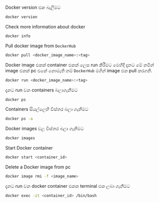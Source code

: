 Docker version එක බැලීමට 
```bash
docker version
```

Check more information about docker
```bash
docker info
```

Pull docker image from `DockerHub`
```bash
docker pull <docker_image_name>:<tag>
```

Docker image එකක් container එකක් ලෙස run කිරීමට
මෙහිදී දැනට මේ නමින් image එකක් pc එකේ නොමැති නම් `DockerHub` මගින් image එක pull කරගනී.
```bash
docker run <docker_image_name>:<tag>
```

දැනට run වන containers බලාගැනීමට
```bash
docker ps
```

Containers සියල්ලෙහි විස්තර බලා ගැනීමට
```bash
docker ps -a
```

Docker images වල විස්තර බලා ගැනීමට
```bash
docker images
```

Start Docker container
```bash
docker start <container_id>
```

Delete a Docker image from pc
```bash
docker image rmi -f <image_name>
```

දැනට run වන docker container එකක terminal එක ලබා ගැනීමට
```bash
docker exec -it <container_id> /bin/bash
```